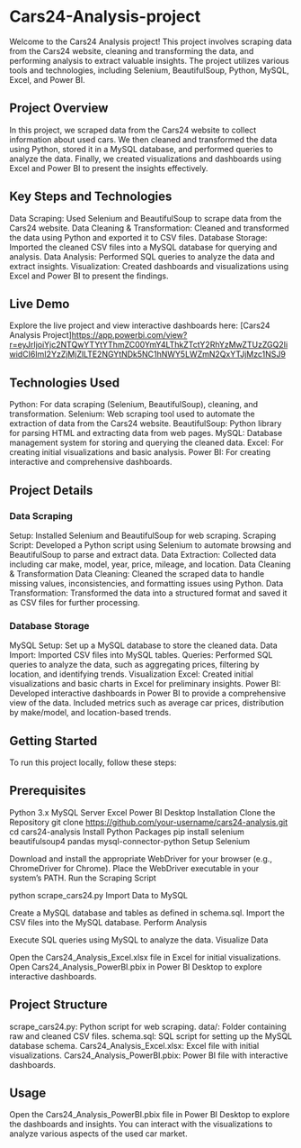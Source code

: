 # Cars24-Analysis-project
Welcome to the Cars24 Analysis project! This project involves scraping data from the Cars24 website, cleaning and transforming the data, and performing analysis to extract valuable insights. The project utilizes various tools and technologies, including Selenium, BeautifulSoup, Python, MySQL, Excel, and Power BI.

## Project Overview
In this project, we scraped data from the Cars24 website to collect information about used cars. We then cleaned and transformed the data using Python, stored it in a MySQL database, and performed queries to analyze the data. Finally, we created visualizations and dashboards using Excel and Power BI to present the insights effectively.

## Key Steps and Technologies
Data Scraping: Used Selenium and BeautifulSoup to scrape data from the Cars24 website.
Data Cleaning & Transformation: Cleaned and transformed the data using Python and exported it to CSV files.
Database Storage: Imported the cleaned CSV files into a MySQL database for querying and analysis.
Data Analysis: Performed SQL queries to analyze the data and extract insights.
Visualization: Created dashboards and visualizations using Excel and Power BI to present the findings.
## Live Demo
Explore the live project and view interactive dashboards here: [Cars24 Analysis Project]https://app.powerbi.com/view?r=eyJrIjoiYjc2NTQwYTYtYThmZC00YmY4LThkZTctY2RhYzMwZTUzZGQ2IiwidCI6ImI2YzZjMjZlLTE2NGYtNDk5NC1hNWY5LWZmN2QxYTJjMzc1NSJ9

## Technologies Used
Python: For data scraping (Selenium, BeautifulSoup), cleaning, and transformation.
Selenium: Web scraping tool used to automate the extraction of data from the Cars24 website.
BeautifulSoup: Python library for parsing HTML and extracting data from web pages.
MySQL: Database management system for storing and querying the cleaned data.
Excel: For creating initial visualizations and basic analysis.
Power BI: For creating interactive and comprehensive dashboards.
## Project Details
### Data Scraping
Setup: Installed Selenium and BeautifulSoup for web scraping.
Scraping Script: Developed a Python script using Selenium to automate browsing and BeautifulSoup to parse and extract data.
Data Extraction: Collected data including car make, model, year, price, mileage, and location.
Data Cleaning & Transformation
Data Cleaning: Cleaned the scraped data to handle missing values, inconsistencies, and formatting issues using Python.
Data Transformation: Transformed the data into a structured format and saved it as CSV files for further processing.
### Database Storage
MySQL Setup: Set up a MySQL database to store the cleaned data.
Data Import: Imported CSV files into MySQL tables.
Queries: Performed SQL queries to analyze the data, such as aggregating prices, filtering by location, and identifying trends.
Visualization
Excel: Created initial visualizations and basic charts in Excel for preliminary insights.
Power BI: Developed interactive dashboards in Power BI to provide a comprehensive view of the data. Included metrics such as average car prices, distribution by make/model, and location-based trends.
## Getting Started
To run this project locally, follow these steps:

## Prerequisites
Python 3.x
MySQL Server
Excel
Power BI Desktop
Installation
Clone the Repository
git clone https://github.com/your-username/cars24-analysis.git
cd cars24-analysis
Install Python Packages
pip install selenium beautifulsoup4 pandas mysql-connector-python
Setup Selenium

Download and install the appropriate WebDriver for your browser (e.g., ChromeDriver for Chrome).
Place the WebDriver executable in your system’s PATH.
Run the Scraping Script

python scrape_cars24.py
Import Data to MySQL

Create a MySQL database and tables as defined in schema.sql.
Import the CSV files into the MySQL database.
Perform Analysis

Execute SQL queries using MySQL to analyze the data.
Visualize Data

Open the Cars24_Analysis_Excel.xlsx file in Excel for initial visualizations.
Open Cars24_Analysis_PowerBI.pbix in Power BI Desktop to explore interactive dashboards.
## Project Structure
scrape_cars24.py: Python script for web scraping.
data/: Folder containing raw and cleaned CSV files.
schema.sql: SQL script for setting up the MySQL database schema.
Cars24_Analysis_Excel.xlsx: Excel file with initial visualizations.
Cars24_Analysis_PowerBI.pbix: Power BI file with interactive dashboards.
## Usage
Open the Cars24_Analysis_PowerBI.pbix file in Power BI Desktop to explore the dashboards and insights. You can interact with the visualizations to analyze various aspects of the used car market.


